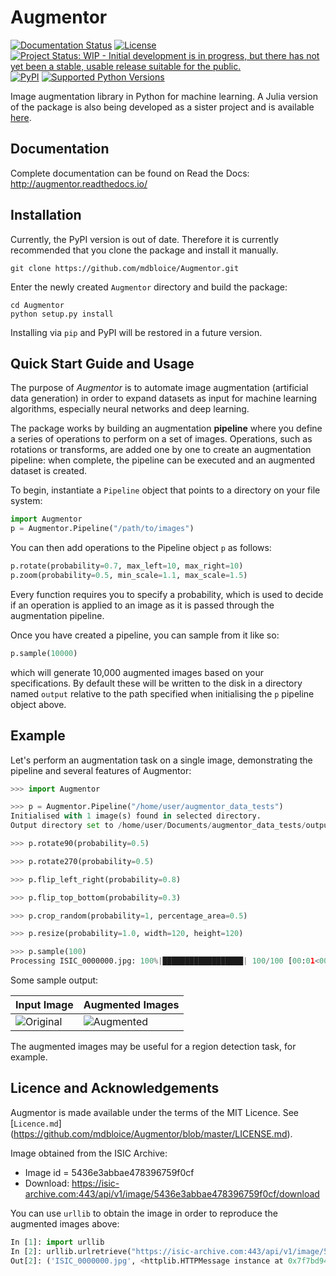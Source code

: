 # Augmentor

[![Documentation Status](https://readthedocs.org/projects/augmentor/badge/?version=latest)](http://augmentor.readthedocs.io/en/latest/?badge=latest) [![License](http://img.shields.io/badge/license-MIT-brightgreen.svg?style=flat)](LICENSE.md) [![Project Status: WIP - Initial development is in progress, but there has not yet been a stable, usable release suitable for the public.](http://www.repostatus.org/badges/latest/wip.svg)](http://www.repostatus.org/#wip) [![PyPI](https://img.shields.io/badge/pypi-v0.1-blue.svg?maxAge=2592000)](https://pypi.python.org/pypi/Augmentor) [![Supported Python Versions](https://img.shields.io/badge/python-2.6--2.7%2C%203.3--3.5-orange.svg)](https://pypi.python.org/pypi/Augmentor)

Image augmentation library in Python for machine learning. A Julia version of the package is also being developed as a sister project and is available [here](https://github.com/Evizero/Augmentor.jl).

## Documentation

Complete documentation can be found on Read the Docs: <http://augmentor.readthedocs.io/>

## Installation

Currently, the PyPI version is out of date. Therefore it is currently recommended that you clone the package and install it manually.

```
git clone https://github.com/mdbloice/Augmentor.git
```

Enter the newly created `Augmentor` directory and build the package:

```
cd Augmentor
python setup.py install
```

Installing via `pip` and PyPI will be restored in a future version.

## Quick Start Guide and Usage
The purpose of _Augmentor_ is to automate image augmentation (artificial data generation) in order to expand datasets as input for machine learning algorithms, especially neural networks and deep learning.

The package works by building an augmentation **pipeline** where you define a series of operations to perform on a set of images. Operations, such as rotations or transforms, are added one by one to create an augmentation pipeline: when complete, the pipeline can be executed and an augmented dataset is created.

To begin, instantiate a `Pipeline` object that points to a directory on your file system:

```python
import Augmentor
p = Augmentor.Pipeline("/path/to/images")
```

You can then add operations to the Pipeline object `p` as follows:

```python
p.rotate(probability=0.7, max_left=10, max_right=10)
p.zoom(probability=0.5, min_scale=1.1, max_scale=1.5)
```

Every function requires you to specify a probability, which is used to decide if an operation is applied to an image as it is passed through the augmentation pipeline.

Once you have created a pipeline, you can sample from it like so:

```python
p.sample(10000)
```

which will generate 10,000 augmented images based on your specifications. By default these will be written to the disk in a directory named `output` relative to the path specified when initialising the `p` pipeline object above.

## Example

Let's perform an augmentation task on a single image, demonstrating the pipeline and several features of Augmentor:

```python
>>> import Augmentor

>>> p = Augmentor.Pipeline("/home/user/augmentor_data_tests")
Initialised with 1 image(s) found in selected directory.
Output directory set to /home/user/Documents/augmentor_data_tests/output.

>>> p.rotate90(probability=0.5)

>>> p.rotate270(probability=0.5)

>>> p.flip_left_right(probability=0.8)

>>> p.flip_top_bottom(probability=0.3)

>>> p.crop_random(probability=1, percentage_area=0.5)

>>> p.resize(probability=1.0, width=120, height=120)

>>> p.sample(100)
Processing ISIC_0000000.jpg: 100%|██████████████████| 100/100 [00:01<00:00, 235.08 Samples/s]
```

Some sample output:

| Input Image                                                                                           | Augmented Images                                                                                      |
|-------------------------------------------------------------------------------------------------------|-------------------------------------------------------------------------------------------------------|
| ![Original](https://cloud.githubusercontent.com/assets/16042756/23019262/b696e3a6-f441-11e6-958d-17f18f2cd35e.jpg) | ![Augmented](https://cloud.githubusercontent.com/assets/16042756/23018832/cda6967e-f43f-11e6-9082-765c291f1fd6.gif) |

The augmented images may be useful for a region detection task, for example.

## Licence and Acknowledgements

Augmentor is made available under the terms of the MIT Licence. See [`Licence.md`] (https://github.com/mdbloice/Augmentor/blob/master/LICENSE.md).

Image obtained from the ISIC Archive:

- Image id = 5436e3abbae478396759f0cf
- Download: <https://isic-archive.com:443/api/v1/image/5436e3abbae478396759f0cf/download>

You can use `urllib` to obtain the image in order to reproduce the augmented images above:

```python
In [1]: import urllib
In [2]: urllib.urlretrieve("https://isic-archive.com:443/api/v1/image/5436e3abbae478396759f0cf/download", "ISIC_0000000.jpg")
Out[2]: ('ISIC_0000000.jpg', <httplib.HTTPMessage instance at 0x7f7bd949a950>)
```
